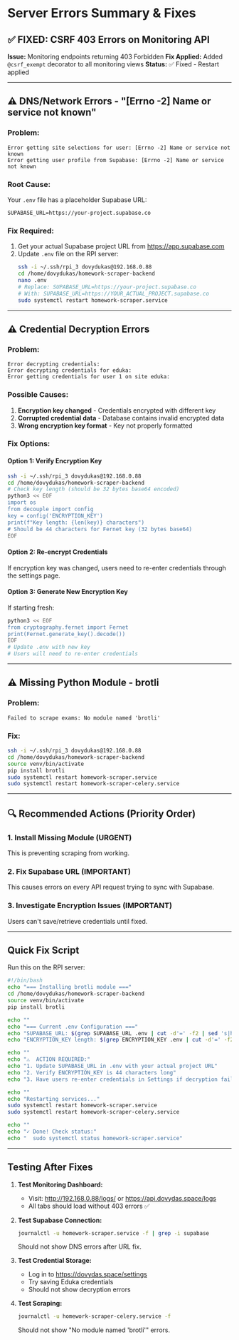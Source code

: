 # Server Errors Summary & Fixes

## ✅ FIXED: CSRF 403 Errors on Monitoring API
**Issue:** Monitoring endpoints returning 403 Forbidden
**Fix Applied:** Added `@csrf_exempt` decorator to all monitoring views
**Status:** ✅ Fixed - Restart applied

---

## ⚠️ DNS/Network Errors - "[Errno -2] Name or service not known"

### Problem:
```
Error getting site selections for user: [Errno -2] Name or service not known
Error getting user profile from Supabase: [Errno -2] Name or service not known
```

### Root Cause:
Your `.env` file has a placeholder Supabase URL:
```
SUPABASE_URL=https://your-project.supabase.co
```

### Fix Required:
1. Get your actual Supabase project URL from https://app.supabase.com
2. Update `.env` file on the RPI server:
   ```bash
   ssh -i ~/.ssh/rpi_3 dovydukas@192.168.0.88
   cd /home/dovydukas/homework-scraper-backend
   nano .env
   # Replace: SUPABASE_URL=https://your-project.supabase.co
   # With: SUPABASE_URL=https://YOUR_ACTUAL_PROJECT.supabase.co
   sudo systemctl restart homework-scraper.service
   ```

---

## ⚠️ Credential Decryption Errors

### Problem:
```
Error decrypting credentials:
Error decrypting credentials for eduka:
Error getting credentials for user 1 on site eduka:
```

### Possible Causes:
1. **Encryption key changed** - Credentials encrypted with different key
2. **Corrupted credential data** - Database contains invalid encrypted data
3. **Wrong encryption key format** - Key not properly formatted

### Fix Options:

#### Option 1: Verify Encryption Key
```bash
ssh -i ~/.ssh/rpi_3 dovydukas@192.168.0.88
cd /home/dovydukas/homework-scraper-backend
# Check key length (should be 32 bytes base64 encoded)
python3 << EOF
import os
from decouple import config
key = config('ENCRYPTION_KEY')
print(f"Key length: {len(key)} characters")
# Should be 44 characters for Fernet key (32 bytes base64)
EOF
```

#### Option 2: Re-encrypt Credentials
If encryption key was changed, users need to re-enter credentials through the settings page.

#### Option 3: Generate New Encryption Key
If starting fresh:
```bash
python3 << EOF
from cryptography.fernet import Fernet
print(Fernet.generate_key().decode())
EOF
# Update .env with new key
# Users will need to re-enter credentials
```

---

## ⚠️ Missing Python Module - brotli

### Problem:
```
Failed to scrape exams: No module named 'brotli'
```

### Fix:
```bash
ssh -i ~/.ssh/rpi_3 dovydukas@192.168.0.88
cd /home/dovydukas/homework-scraper-backend
source venv/bin/activate
pip install brotli
sudo systemctl restart homework-scraper.service
sudo systemctl restart homework-scraper-celery.service
```

---

## 🔍 Recommended Actions (Priority Order)

### 1. Install Missing Module (URGENT)
This is preventing scraping from working.

### 2. Fix Supabase URL (IMPORTANT)
This causes errors on every API request trying to sync with Supabase.

### 3. Investigate Encryption Issues (IMPORTANT)
Users can't save/retrieve credentials until fixed.

---

## Quick Fix Script

Run this on the RPI server:

```bash
#!/bin/bash
echo "=== Installing brotli module ==="
cd /home/dovydukas/homework-scraper-backend
source venv/bin/activate
pip install brotli

echo ""
echo "=== Current .env Configuration ==="
echo "SUPABASE_URL: $(grep SUPABASE_URL .env | cut -d'=' -f2 | sed 's|https://||' | cut -d'/' -f1)"
echo "ENCRYPTION_KEY length: $(grep ENCRYPTION_KEY .env | cut -d'=' -f2 | wc -c) characters"

echo ""
echo "⚠️  ACTION REQUIRED:"
echo "1. Update SUPABASE_URL in .env with your actual project URL"
echo "2. Verify ENCRYPTION_KEY is 44 characters long"
echo "3. Have users re-enter credentials in Settings if decryption fails"

echo ""
echo "Restarting services..."
sudo systemctl restart homework-scraper.service
sudo systemctl restart homework-scraper-celery.service

echo ""
echo "✓ Done! Check status:"
echo "  sudo systemctl status homework-scraper.service"
```

---

## Testing After Fixes

1. **Test Monitoring Dashboard:**
   - Visit: http://192.168.0.88/logs/ or https://api.dovydas.space/logs
   - All tabs should load without 403 errors ✅

2. **Test Supabase Connection:**
   ```bash
   journalctl -u homework-scraper.service -f | grep -i supabase
   ```
   Should not show DNS errors after URL fix.

3. **Test Credential Storage:**
   - Log in to https://dovydas.space/settings
   - Try saving Eduka credentials
   - Should not show decryption errors

4. **Test Scraping:**
   ```bash
   journalctl -u homework-scraper-celery.service -f
   ```
   Should not show "No module named 'brotli'" errors.
